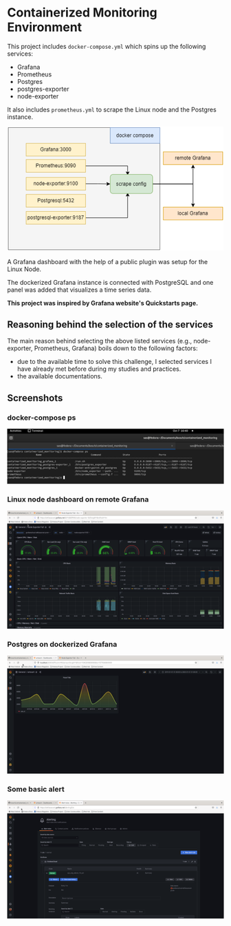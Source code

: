 # Containerized Monitoring Environment

This project includes `docker-compose.yml` which spins up the following services:
- Grafana
- Prometheus
- Postgres
- postgres-exporter
- node-exporter

It also includes `prometheus.yml` to scrape the Linux node and the Postgres instance.

![architecture](images/architecture.png)

A Grafana dashboard with the help of a public plugin was setup for the Linux Node.

The dockerized Grafana instance is connected with PostgreSQL and one panel was added that visualizes a time series data.

__This project was inspired by Grafana website's Quickstarts page.__

## Reasoning behind the selection of the services

The main reason behind selecting the above listed services (e.g., node-exporter, Prometheus, Grafana) boils down to the following factors:
- due to the available time to solve this challenge, I selected services I have already met before during my studies and practices.
- the available documentations.

## Screenshots

### docker-compose ps

![docker-compose ps](images/docker_compose_ps.png)

### Linux node dashboard on remote Grafana

![Linux on Grafana](images/linux_grafana.png)

### Postgres on dockerized Grafana

![postgresql on grafana](images/postgres.png)

### Some basic alert

![alert](images/alert.png)